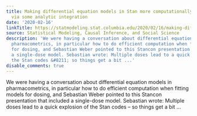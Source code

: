 ```yaml
---
title: Making differential equation models in Stan more computationally efficient
  via some analytic integration
date: '2020-02-16'
linkTitle: https://statmodeling.stat.columbia.edu/2020/02/16/making-differential-equation-models-in-stan-more-computationally-efficient-via-some-analytic-integration/
source: Statistical Modeling, Causal Inference, and Social Science
description: 'We were having a conversation about differential equation models in
  pharmacometrics, in particular how to do efficient computation when fitting models
  for dosing, and Sebastian Weber pointed to this Stancon presentation that included
  a single-dose model. Sebastian wrote: Multiple doses lead to a quick explosion of
  the Stan codes &#8211; so things get a bit ...'
disable_comments: true
---
```

We were having a conversation about differential equation models in pharmacometrics, in particular how to do efficient computation when fitting models for dosing, and Sebastian Weber pointed to this Stancon presentation that included a single-dose model. Sebastian wrote: Multiple doses lead to a quick explosion of the Stan codes &#8211; so things get a bit ...